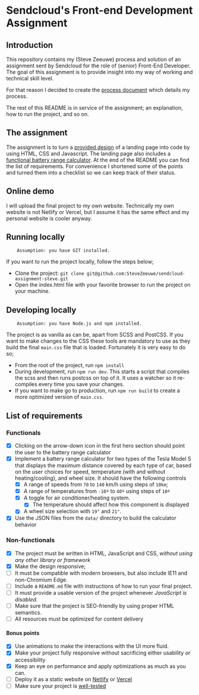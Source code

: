 # Sendcloud's Front-end Development Assignment

## Introduction

This repository contains my (Steve Zeeuwe) process and solution of an assignment sent by Sendcloud for the role of (senior) Front-End Developer. The goal of this assignment is to provide insight into my way of working and technical skill level.

For that reason I decided to create the [process document](PROCESS.md) which details my process.

The rest of this README is in service of the assignment; an explanation, how to run the project, and so on.

## The assignment

The assignment is to turn a [provided design](/workfiles/designs/landing-example.png) of a landing page into code by using HTML, CSS and Javascript. The landing page also includes a [functional battery range calculator](/workfiles/designs/reactivity-example.gif). At the end of the README you can find the list of requirements. For convenience I shortened some of the points and turned them into a checklist so we can keep track of their status.

## Online demo

I will upload the final project to my own website. Technically my own website is not Netlify or Vercel, but I assume it has the same effect and my personal website is cooler anyway.

## Running locally

        Assumption: you have GIT installed.

If you want to run the project locally, follow the steps below;

-   Clone the project: `git clone git@github.com:SteveZeeuwe/sendcloud-assignment-steve.git`
-   Open the index.html file with your favorite browser to run the project on your machine.

## Developing locally

        Assumption: you have Node.js and npm installed.

The project is as vanilla as can be, apart from SCSS and PostCSS. If you want to make changes to the CSS these tools are mandatory to use as they build the final `main.css` file that is loaded. Fortunately it is very easy to do so;

-   From the root of the project, run `npm install`
-   During development, run `npm run dev`. This starts a script that compiles the scss and then runs postcss on top of it. It uses a watcher so it re-compiles every time you save your changes.
-   If you want to make go to production, run `npm run build` to create a more optimized version of `main.css`.

## List of requirements

### Functionals

-   [x] Clicking on the arrow-down icon in the first hero section should point the user to the
        battery range calculator
-   [x] Implement a battery range calculator for two types of the Tesla Model S that
        displays the maximum distance covered by each type of car, based on the user
        choices for speed, temperature (with and without heating/cooling), and wheel size.
        It should have the following controls
    -   [x] A range of speeds from `70` to `140` km/h using steps of `10km`;
    -   [x] A range of temperatures from `-10º` to `40º` using steps of `10º`
    -   [x] A toggle for air conditioner/heating system.
        -   [x] The temperature should affect how this component is displayed
    -   [x] A wheel size selection with `19"` and `21"`.
-   [x] Use the JSON files from the `data/` directory to build the calculator behavior

### Non-functionals

-   [x] The project must be written in HTML, JavaScript and CSS, _without using any other
        library or framework_
-   [x] Make the design responsive;
-   [ ] It must be compatible with modern browsers, but also include IE11 and non-Chromium Edge.
-   [ ] Include a `README.md` file with instructions of how to run your final project.
-   [ ] It must provide a usable version of the project whenever _JavaScript is disabled_.
-   [ ] Make sure that the project is SEO-friendly by using proper HTML semantics.
-   [ ] All resources must be optimized for content delivery

#### Bonus points

-   [x] Use animations to make the interactions with the UI more fluid.
-   [x] Make your project fully responsive without sacrificing either usability _or_ accessibility
-   [x] Keep an eye on performance and apply optimizations as much as you can.
-   [ ] Deploy it as a static website on [Netlify](https://netlify.com) or [Vercel](https://vercel.com)
-   [ ] Make sure your project is [well-tested](https://martinfowler.com/articles/practical-test-pyramid.html)
